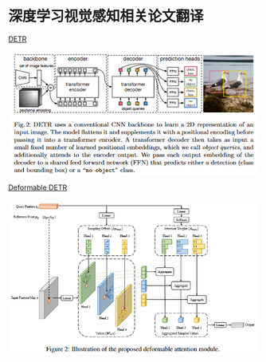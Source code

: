 # 深度学习视觉感知相关论文翻译
[DETR](DETR.md) 


![alt text](img\\Snipaste_2024-07-05_17-07-00.png)

[Deformable DETR](Deformable-DETR.md)

![alt text](img\Snipaste_2024-07-05_16-55-40.png)
